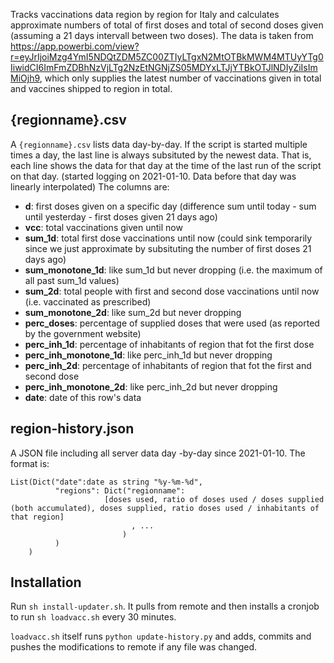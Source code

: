Tracks vaccinations data region by region for Italy and calculates approximate numbers of total of first doses and total of second doses given (assuming a 21 days intervall between two doses). The data is taken from https://app.powerbi.com/view?r=eyJrIjoiMzg4YmI5NDQtZDM5ZC00ZTIyLTgxN2MtOTBkMWM4MTUyYTg0IiwidCI6ImFmZDBhNzVjLTg2NzEtNGNjZS05MDYxLTJjYTBkOTJlNDIyZiIsImMiOjh9, which only supplies the latest number of vaccinations given in total and vaccines shipped to region in total.

## {regionname}.csv
A `{regionname}.csv` lists data day-by-day. If the script is started multiple times a day, the last line is always subsituted by the newest data. That is, each line shows the data for that day at the time of the last run of the script on that day. (started logging on 2021-01-10. Data before that day was linearly interpolated)
The columns are:

- **d**: first doses given on a specific day (difference sum until today - sum until yesterday - first doses given 21 days ago)
- **vcc**: total vaccinations given until now
- **sum_1d**: total first dose vaccinations until now (could sink temporarily since we just approximate by subsituting the number of first doses 21 days ago)
- **sum_monotone_1d**: like sum_1d but never dropping (i.e. the maximum of all past sum_1d values)
- **sum_2d**: total people with first and second dose vaccinations until now (i.e. vaccinated as prescribed)
- **sum_monotone_2d**: like sum_2d but never dropping
- **perc_doses**: percentage of supplied doses that were used (as reported by the government website)
- **perc_inh_1d**: percentage of inhabitants of region that fot the first dose
- **perc_inh_monotone_1d**: like perc_inh_1d but never dropping
- **perc_inh_2d**: percentage of inhabitants of region that fot the first and second dose
- **perc_inh_monotone_2d**: like perc_inh_2d but never dropping
- **date**: date of this row's data

## region-history.json
A JSON file including all server data day -by-day since 2021-01-10. The format is:
```
List(Dict("date":date as string "%y-%m-%d", 
          "regions": Dict("regionname":
                     [doses used, ratio of doses used / doses supplied (both accumulated), doses supplied, ratio doses used / inhabitants of that region]
                           , ...
                         )
          )
    )
```

## Installation
Run `sh install-updater.sh`. It pulls from remote and then installs a cronjob to run `sh loadvacc.sh` every 30 minutes.

`loadvacc.sh` itself runs `python update-history.py` and adds, commits and pushes the modifications to remote if any file was changed.
